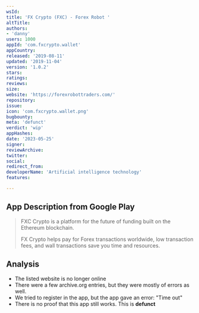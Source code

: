 ```yaml
---
wsId: 
title: 'FX Crypto (FXC) - Forex Robot '
altTitle: 
authors:
- 'danny'
users: 1000
appId: 'com.fxcrypto.wallet'
appCountry: 
released: '2019-08-11'
updated: '2019-11-04'
version: '1.0.2'
stars: 
ratings: 
reviews: 
size: 
website: 'https://forexrobottraders.com/'
repository: 
issue: 
icon: 'com.fxcrypto.wallet.png'
bugbounty: 
meta: 'defunct'
verdict: 'wip'
appHashes: 
date: '2023-05-25'
signer: 
reviewArchive: 
twitter: 
social: 
redirect_from: 
developerName: 'Artificial intelligence technology'
features: 

---
```


## App Description from Google Play

> FXC Crypto is a platform for the future of funding built on the Ethereum blockchain.
>
> FX Crypto helps pay for Forex transactions worldwide, low transaction fees, and wall transactions save you time and resources. 

## Analysis 

- The listed website is no longer online 
- There were a few archive.org entries, but they were mostly of errors as well.
- We tried to register in the app, but the app gave an error: "Time out"
- There is no proof that this app still works. This is **defunct**
